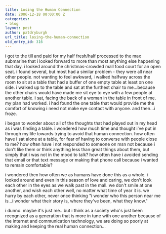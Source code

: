 ```yaml
---
title: Losing the Human Connection
date: 2006-12-18 00:00:00 Z
categories:
- blog
layout: post
author: patdryburgh
url_title: losing-the-human-connection
old_entry_id: 316
---
```


i got to the till and paid for my half fresh/half processed to the max submarine that i looked forward to more than most anything else happening that day. i looked around the christmas-crowded mall food court for an open seat. i found several, but most had a similar problem - they were all near other people. not wanting to feel awkward, i walked halfway across the room to sit at a table that had a buffer of one empty table at least on one side. i walked up to the table and sat at the furthest chair to me...because the other chairs would have made me sit eye to eye with a few people at another table. i sat, facing the back of a woman in the table in front of me. my plan had worked. i had found the one table that would provide me the comfort of knowing i need not make eye contact with anyone. and then...i froze. 

i began to wonder about all of the thoughts that had played out in my head as i was finding a table. i wondered how much time and thought i've put in through my life towards trying to avoid that human connection. how often have i sat alone at a table, for fear of having to converse with people close to me? how often have i not responded to someone on  msn not because i don't like them or think anything less than great things about them, but simply that i was not in the mood to talk?  how often have i avoided sending that email or that text message or making that phone call because i wanted to remain comfortable? 

i wondered then how often we as humans have done this as a whole. i looked around and even in this season of love and caring, we don't look each other in the eyes as we walk past in the mall. we don't smile at one another, and wish each other well, no matter what time of year it is. we hurry by each other, never once thinking "i wonder who this person near me is...i wonder what their story is, where they've been, what they know."  

i dunno. maybe it's just me...but i think as a society who's just been recognized as a generation that is more in tune with one another because of the internet and communication technology, we are doing so poorly at making and keeping the real human connection...